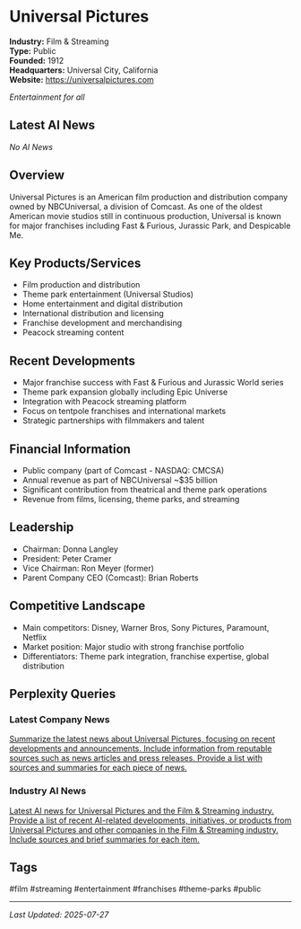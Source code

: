 # Universal Pictures

**Industry:** Film & Streaming  
**Type:** Public  
**Founded:** 1912  
**Headquarters:** Universal City, California  
**Website:** https://universalpictures.com

*Entertainment for all*

## Latest AI News

*No AI News*

## Overview
Universal Pictures is an American film production and distribution company owned by NBCUniversal, a division of Comcast. As one of the oldest American movie studios still in continuous production, Universal is known for major franchises including Fast & Furious, Jurassic Park, and Despicable Me.

## Key Products/Services
- Film production and distribution
- Theme park entertainment (Universal Studios)
- Home entertainment and digital distribution
- International distribution and licensing
- Franchise development and merchandising
- Peacock streaming content

## Recent Developments
- Major franchise success with Fast & Furious and Jurassic World series
- Theme park expansion globally including Epic Universe
- Integration with Peacock streaming platform
- Focus on tentpole franchises and international markets
- Strategic partnerships with filmmakers and talent

## Financial Information
- Public company (part of Comcast - NASDAQ: CMCSA)
- Annual revenue as part of NBCUniversal ~$35 billion
- Significant contribution from theatrical and theme park operations
- Revenue from films, licensing, theme parks, and streaming

## Leadership
- Chairman: Donna Langley
- President: Peter Cramer
- Vice Chairman: Ron Meyer (former)
- Parent Company CEO (Comcast): Brian Roberts

## Competitive Landscape
- Main competitors: Disney, Warner Bros, Sony Pictures, Paramount, Netflix
- Market position: Major studio with strong franchise portfolio
- Differentiators: Theme park integration, franchise expertise, global distribution

## Perplexity Queries
### Latest Company News
[Summarize the latest news about Universal Pictures, focusing on recent developments and announcements. Include information from reputable sources such as news articles and press releases. Provide a list with sources and summaries for each piece of news.](https://www.perplexity.ai/search/summarize-the-latest-news-about-universal-pictures-focusing-on-recent-developments-and-announcements-include-information-from-reputable-sources-such-as-news-articles-and-press-releases-provide-a-list-with-sources-and-summaries-for-each-piece-of-news)

### Industry AI News
[Latest AI news for Universal Pictures and the Film & Streaming industry. Provide a list of recent AI-related developments, initiatives, or products from Universal Pictures and other companies in the Film & Streaming industry. Include sources and brief summaries for each item.](https://www.perplexity.ai/search/latest-ai-news-for-universal-pictures-and-the-film-streaming-industry-provide-a-list-of-recent-ai-related-developments-initiatives-or-products-from-universal-pictures-and-other-companies-in-the-film-streaming-industry-include-sources-and-brief-summaries-for-each-item)

## Tags
#film #streaming #entertainment #franchises #theme-parks #public

---
*Last Updated: 2025-07-27*